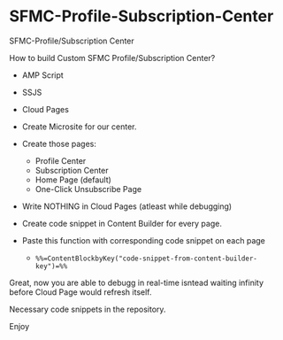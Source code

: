 # SFMC-Profile-Subscription-Center
SFMC-Profile/Subscription Center

How to build Custom SFMC Profile/Subscription Center?

- AMP Script
- SSJS
- Cloud Pages

- Create Microsite for our center.
- Create those pages:
  * Profile Center
  * Subscription Center
  * Home Page (default)
  * One-Click Unsubscribe Page
- Write NOTHING in Cloud Pages (atleast while debugging)
- Create code snippet in Content Builder for every page.
- Paste this function with corresponding code snippet on each page 
    - ``` %%=ContentBlockbyKey("code-snippet-from-content-builder-key")=%% ```
    
Great, now you are able to debugg in real-time isntead waiting infinity before Cloud Page would refresh itself.

Necessary code snippets in the repository.

Enjoy

